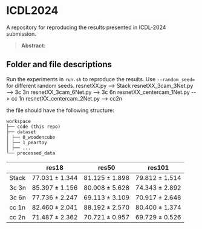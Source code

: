 # ICDL2024
A repository for reproducing the results presented in ICDL-2024 submission.

> **Abstract:** 

## Folder and file descriptions
Run the experiments in `run.sh` to reproduce the results. Use `--random_seed=` for different random seeds.
resnetXX.py --> Stack
resnetXX_3cam_3Net.py --> 3c 3n
resnetXX_3cam_6Net.py --> 3c 6n
resnetXX_centercam_1Net.py --> cc 1n
resnetXX_centercam_2Net.py --> cc2n

the file should have the following structure: 
```
workspace
├── code (this repo) 
├── dataset 
│ ├── 0_woodencube 
│ ├── 1_peartoy 
│ ├── ... 
└── processed_data 
```


|      | res18                   | res50                   | res101                  |
|------|-------------------------|-------------------------|-------------------------|
| Stack| 77.031 ± 1.344          | 81.125 ± 1.898          | 79.812 ± 1.514          |
| 3c 3n| 85.397 ± 1.156          | 80.008 ± 5.628          | 74.343 ± 2.892          |
| 3c 6n| 77.736 ± 2.247          | 69.113 ± 3.109          | 70.917 ± 2.648          |
| cc 1n| 82.460 ± 2.041          | 88.192 ± 2.570          | 80.400 ± 1.374          |
| cc 2n| 71.487 ± 2.362          | 70.721 ± 0.957          | 69.729 ± 0.526          |
